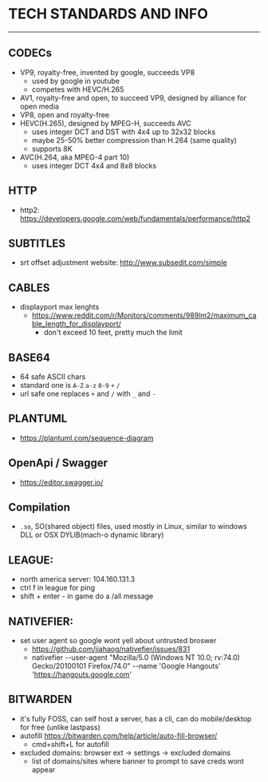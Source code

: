 # TECH STANDARDS AND INFO
------------------------------------

## CODECs
- VP9, royalty-free, invented by google, succeeds VP8
    - used by google in youtube
    - competes with HEVC/H.265
- AV1, royalty-free and open, to succeed VP9, designed by alliance for open  media
- VP8, open and royalty-free
- HEVC(H.265), designed by MPEG-H, succeeds AVC
    - uses integer DCT and DST with 4x4 up to 32x32 blocks
    - maybe 25-50% better compression than H.264 (same quality)
    - supports 8K
- AVC(H.264, aka MPEG-4 part 10)
    - uses integer DCT 4x4 and 8x8 blocks

## HTTP
- http2: https://developers.google.com/web/fundamentals/performance/http2

## SUBTITLES
- srt offset adjustment website: http://www.subsedit.com/simple

## CABLES
- displayport max lenghts
    - https://www.reddit.com/r/Monitors/comments/989lm2/maximum_cable_length_for_displayport/
        - don't exceed 10 feet, pretty much the limit

## BASE64
- 64 safe ASCII chars
- standard one is `A-Z` `a-z` `0-9` `+` `/`
- url safe one replaces `+` and `/` with `_` and `-`

## PLANTUML
- https://plantuml.com/sequence-diagram

## OpenApi / Swagger
- https://editor.swagger.io/

## Compilation
- `.so`, SO(shared object) files, used mostly in Linux, similar to windows DLL or OSX DYLIB(mach-o dynamic library)

## LEAGUE:
- north america server: 104.160.131.3
- ctrl f in league for ping
- shift + enter  - in game do a /all message

## NATIVEFIER:
- set user agent so google wont yell about untrusted broswer
    - https://github.com/jiahaog/nativefier/issues/831
    - nativefier --user-agent "Mozilla/5.0 (Windows NT 10.0; rv:74.0) Gecko/20100101 Firefox/74.0" --name 'Google Hangouts' 'https://hangouts.google.com'

## BITWARDEN
- it's fully FOSS, can self host a server, has a cli, can do mobile/desktop for free (unlike lastpass)
- autofill https://bitwarden.com/help/article/auto-fill-browser/
    - cmd+shift+L for autofill
- excluded domains: browser ext -> settings -> excluded domains
    - list of domains/sites where banner to prompt to save creds wont appear
